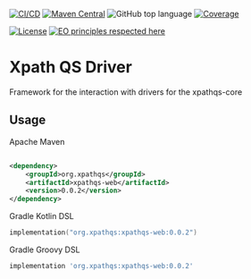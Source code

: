 [![CI/CD](https://github.com/nachg/xpathqs-web/actions/workflows/build.yml/badge.svg)](https://github.com/nachg/xpathqs-web/actions/workflows/build.yml)
[![Maven Central](https://maven-badges.herokuapp.com/maven-central/org.xpathqs/xpathqs-web/badge.svg)](https://maven-badges.herokuapp.com/maven-central/org.xpathqs/xpathqs-web/)
![GitHub top language](https://img.shields.io/github/languages/top/nachg/xpathqs-core)
[![Coverage](.github/badges/jacoco.svg)](jacoco.svg)

[![License](https://img.shields.io/github/license/nachg/xpathqs-web)](https://github.com/nachg/xpathqs-web/blob/master/LICENSE)
[![EO principles respected here](https://www.elegantobjects.org/badge.svg)](https://www.elegantobjects.org)

# Xpath QS Driver

Framework for the interaction with drivers for the xpathqs-core

## Usage

Apache Maven

```xml

<dependency>
    <groupId>org.xpathqs</groupId>
    <artifactId>xpathqs-web</artifactId>
    <version>0.0.2</version>
</dependency>
```

Gradle Kotlin DSL

```kotlin
implementation("org.xpathqs:xpathqs-web:0.0.2")
```

Gradle Groovy DSL

```groovy
implementation 'org.xpathqs:xpathqs-web:0.0.2'
```
